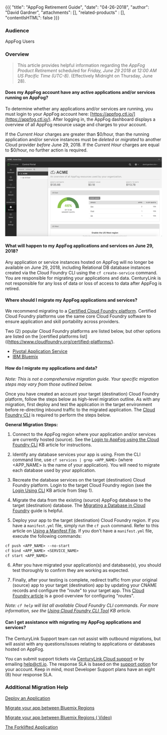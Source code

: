 {{{
  "title": "AppFog Retirement Guide",
  "date": "04-26-2018",
  "author": "David Gardner",
  "attachments": [],
  "related-products" : [],
  "contentIsHTML": false
}}}

### Audience

AppFog Users

### Overview

> This article provides helpful information regarding the *AppFog Product Retirement* scheduled for *Friday, June 29  2018 at 12:00 AM US Pacific Time (UTC-8)*. (Effectively Midnight on Thursday, June 28).

#### Does my AppFog account have any active applications and/or services running on AppFog?  

To determine whether any applications and/or services are running, you must login to your AppFog account here: [https://appfog.ctl.io/](https://appfog.ctl.io/). After logging in, the AppFog dashboard displays a overview of all AppFog resource usage and charges to your account.

If the *Current Hour* charges are greater than $0/hour, than the running application and/or service instances must be _deleted_ or _migrated_ to another Cloud provider *before* June 29, 2018. If the *Current Hour* charges are equal to $0/hour, no further action is required.

![AppFog Dashboard](../images/appfog-dashboard.png)

#### What will happen to my AppFog applications and services on June 29, 2018?

Any application or service instances hosted on AppFog will no longer be available on June 29, 2018, including Relational DB database instances created via the Cloud Foundry CLI using the `cf create-service` command. You are responsible for migrating your applications and data. CenturyLink is not responsible for any loss of data or loss of access to data after AppFog is retired.

#### Where should I migrate my AppFog applications and services?

We recommend migrating to a [Certified Cloud Foundry platform](https://www.cloudfoundry.org/certified-platforms/). Certified Cloud Foundry platforms use the same core Cloud Foundry software to ensure application and skill portability across providers.

Two (2) popular Cloud Foundry platforms are listed below, but other options are listed on the [certified platforms list]((https://www.cloudfoundry.org/certified-platforms/).

* [Pivotal Application Service](https://run.pivotal.io/)
* [IBM Bluemix](https://console.bluemix.net/registration/)

#### How do I migrate my applications and data?

_Note: This is not a comprehensive migration guide. Your specific migration steps may vary from those outlined below._

Once you have created an account your target (destination) Cloud Foundry platform, follow the steps below as high-level migration outline. As with any migration, first deploy and test the application in the target environment before re-directing inbound traffic to the migrated application. The [Cloud Foundry CLI](https://docs.cloudfoundry.org/cf-cli/install-go-cli.html) is required to perform the steps below.

**General Migration Steps:**

1) Connect to the AppFog region where your application and/or services are currently hosted (source). See the [Login to AppFog using the Cloud Foundry CLI](https://www.ctl.io/knowledge-base/appfog/login-using-cf-cli/) KB article for instructions.

2) Identify any database services your app is using. From the CLI command line, use `cf services | grep <APP_NAME>` (where <APP_NAME> is the name of your application). You will need to migrate each database used by your application.

3) Recreate the database services on the target (destination) Cloud Foundry platform. Login to the target Cloud Foundry region (see the [Login Using CLI](https://www.ctl.io/knowledge-base/appfog/login-using-cf-cli/) KB article from Step 1).

4) Migrate the data from the existing (source) AppFog database to the target (destination) database. The [Migrating a Database in Cloud Foundry](https://docs.cloudfoundry.org/devguide/services/migrate-db.html) guide is helpful.

5) Deploy your app to the target (destination) Cloud Foundry region. If you have a `manifest.yml` file, simply run the `cf push` command. Refer to this article on [Using a Manifest File](http://docs.cloudfoundry.org/devguide/deploy-apps/manifest.html). If you don't have a `manifest.yml` file, execute the following commands:

  ```
  cf push <APP_NAME> --no-start
  cf bind <APP_NAME> <SERVICE_NAME>
  cf start <APP_NAME>
  ```

6) After you have migrated your application(s) and database(s), you should test thoroughly to confirm they are working as expected.

7) Finally, after your testing is complete, redirect traffic from your original (source) app to your target (destination) app by updating your CNAME records and configure the "route" to your target app. This [Cloud Foundry article](https://docs.cloudfoundry.org/devguide/deploy-apps/routes-domains.html) is a good overview for configuring "routes".

_Note: `cf help` will list all available Cloud Foundry CLI commands. For more information, see the [Using Cloud Foundry CLI Tool](https://www.ctl.io/knowledge-base/appfog/using-cloud-foundry-cli-tool/) KB article._

#### Can I get assistance with migrating my AppFog applications and services?

The CenturyLink Support team can not assist with outbound migrations, but will assist with any questions/issues relating to applications or databases hosted on AppFog.

You can submit support tickets via [CenturyLink Cloud support](https://support.ctl.io/) or by emailing [help@ctl.io](mailto:help@ctl.io). The response SLA is based on the [support option](https://www.ctl.io/support/) for your account. Keep in mind, most Developer Support plans have an eight (8) hour response SLA.

### Additional Migration Help

[Deploy an Application](https://docs.cloudfoundry.org/devguide/deploy-apps/deploy-app.html)

[Migrate your app between Bluemix Regions](https://www.ibm.com/blogs/bluemix/2015/12/migrate-your-app-between-bluemix-regions/)

[Migrate your app between Bluemix Regions ( Video)](https://www.ibm.com/blogs/bluemix/2016/01/migrate-your-app-between-bluemix-regions-video/)

[The Forklifted Application](https://content.pivotal.io/blog/the-forklifted-application)
